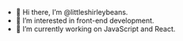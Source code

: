 - 👋 Hi there, I’m @littleshirleybeans.
- 👀 I’m interested in front-end development.
- 🌱 I’m currently working on JavaScript and React.

<!---
littleshirleybeans/littleshirleybeans is a ✨ special ✨ repository because its `README.md` (this file) appears on your GitHub profile.
You can click the Preview link to take a look at your changes.
--->
